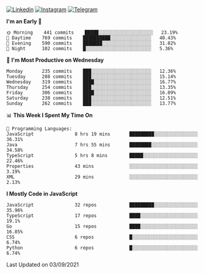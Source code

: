 [![Linkedin](https://img.shields.io/badge/-Archie-blue?style=flat-square&labelColor=gray&logo=Linkedin&logoColor=white&link=https://www.linkedin.com/in/archisdi)](https://www.linkedin.com/in/archisdi)
[![Instagram](https://img.shields.io/badge/-@archisdi-orange?style=flat-square&labelColor=gray&logo=Instagram&logoColor=white&link=https://www.instagram.com/archisdi)](https://www.instagram.com/archisdi)
[![Telegram](https://img.shields.io/badge/-aai-informational?style=flat-square&labelColor=gray&logo=telegram&logoColor=white&link=https://t.me/archisdi)](https://t.me/archisdi)

<!--START_SECTION:waka-->
**I'm an Early 🐤** 

```text
🌞 Morning    441 commits    █████░░░░░░░░░░░░░░░░░░░░   23.19% 
🌆 Daytime    769 commits    ██████████░░░░░░░░░░░░░░░   40.43% 
🌃 Evening    590 commits    ███████░░░░░░░░░░░░░░░░░░   31.02% 
🌙 Night      102 commits    █░░░░░░░░░░░░░░░░░░░░░░░░   5.36%

```
📅 **I'm Most Productive on Wednesday** 

```text
Monday       235 commits    ███░░░░░░░░░░░░░░░░░░░░░░   12.36% 
Tuesday      288 commits    ███░░░░░░░░░░░░░░░░░░░░░░   15.14% 
Wednesday    319 commits    ████░░░░░░░░░░░░░░░░░░░░░   16.77% 
Thursday     254 commits    ███░░░░░░░░░░░░░░░░░░░░░░   13.35% 
Friday       306 commits    ████░░░░░░░░░░░░░░░░░░░░░   16.09% 
Saturday     238 commits    ███░░░░░░░░░░░░░░░░░░░░░░   12.51% 
Sunday       262 commits    ███░░░░░░░░░░░░░░░░░░░░░░   13.77%

```


📊 **This Week I Spent My Time On** 

```text
💬 Programming Languages: 
JavaScript               8 hrs 19 mins       █████████░░░░░░░░░░░░░░░░   36.31% 
Java                     7 hrs 55 mins       ████████░░░░░░░░░░░░░░░░░   34.58% 
TypeScript               5 hrs 8 mins        █████░░░░░░░░░░░░░░░░░░░░   22.46% 
Properties               43 mins             ░░░░░░░░░░░░░░░░░░░░░░░░░   3.19% 
XML                      29 mins             ░░░░░░░░░░░░░░░░░░░░░░░░░   2.13%

```

**I Mostly Code in JavaScript** 

```text
JavaScript               32 repos            █████████░░░░░░░░░░░░░░░░   35.96% 
TypeScript               17 repos            ████░░░░░░░░░░░░░░░░░░░░░   19.1% 
Go                       15 repos            ████░░░░░░░░░░░░░░░░░░░░░   16.85% 
CSS                      6 repos             █░░░░░░░░░░░░░░░░░░░░░░░░   6.74% 
Python                   6 repos             █░░░░░░░░░░░░░░░░░░░░░░░░   6.74%

```



 Last Updated on 03/09/2021
<!--END_SECTION:waka-->